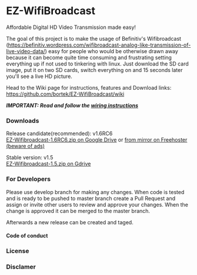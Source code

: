 # EZ-WifiBroadcast
Affordable Digital HD Video Transmission made easy!

The goal of this project is to make the usage of Befinitiv's Wifibroadcast (https://befinitiv.wordpress.com/wifibroadcast-analog-like-transmission-of-live-video-data/) easy for people who would be otherwise drawn away because it can become quite time consuming and frustrating setting everything up if not used to tinkering with linux. Just download the SD card image, put it on two SD cards, switch everything on and 15 seconds later you'll see a live HD picture.

Head to the Wiki page for instructions, features and Download links: https://github.com/bortek/EZ-WifiBroadcast/wiki

_**IMPORTANT: Read and follow the [wiring instructions](https://github.com/bortek/EZ-WifiBroadcast/wiki/Wiring)**_


### Downloads ###


Release candidate(recommended): v1.6RC6  
[EZ-Wifibroadcast-1.6RC6.zip on Google Drive](https://drive.google.com/open?id=1OgKU4dQoQWsV4T4tVOjq_XM0VrXMXaxs) or [from mirror on Freehoster (beware of ads)](https://www.file-upload.net/en/download-13063079/EZ-Wifibroadcast-1.6RC6.zip.html)


Stable version: v1.5  
[EZ-Wifibroadcast-1.5.zip on Gdrive](https://drive.google.com/uc?id=0B8ke2EKPqvORdDNkSTdwNDZQZnc&export=download)

### For Developers ### 

Please use develop branch for making any changes. When code is tested and is ready to be pushed to master branch create a Pull Request and assign or invite other users to review and approve your changes. When the change is approved it can be merged to the master branch.

Afterwards a new release can be created and taged. 

#### Code of conduct ####
  
### License ###

### Disclamer ###
